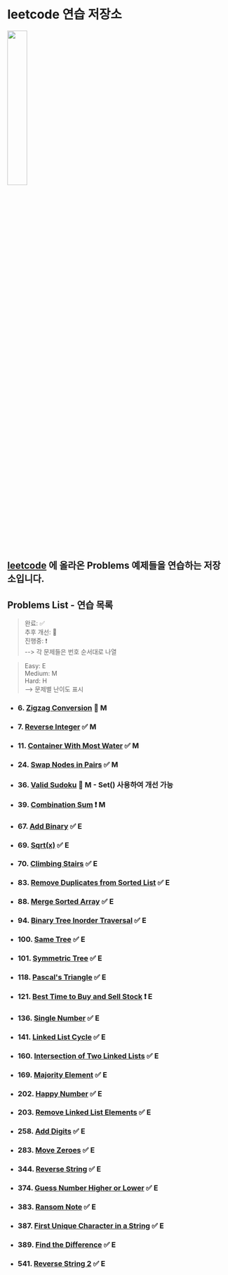 # leetcode 연습 저장소

<img src="https://user-images.githubusercontent.com/99525990/157272133-38648eef-5a8e-4431-b0df-a78e16c07a28.png" width=30% />

## <a href="https://leetcode.com/problemset/all/" target="_blank" rel="noopener">leetcode</a> 에 올라온 Problems 예제들을 연습하는 저장소입니다.

## Problems List - 연습 목록

> 완료: ✅<br>
> 추후 개선: 🔆<br>
> 진행중: ❗️<br>
> --> 각 문제들은 번호 순서대로 나열

> Easy: E<br>
> Medium: M<br>
> Hard: H<br>
> --> 문제별 난이도 표시

- ### 6. <a href="https://leetcode.com/problems/zigzag-conversion/" target="_blank" rel="noopener">Zigzag Conversion</a> 🔆 M
- ### 7. <a href="https://leetcode.com/problems/reverse-integer/" target="_blank" rel="noopener">Reverse Integer</a> ✅ M
- ### 11. <a href="https://leetcode.com/problems/container-with-most-water/" target="_blank" rel="noopener">Container With Most Water</a> ✅ M
- ### 24. <a href="https://leetcode.com/problems/swap-nodes-in-pairs/" target="_blank" rel="noopener">Swap Nodes in Pairs</a> ✅ M
- ### 36. <a href="https://leetcode.com/problems/valid-sudoku/" target="_blank" rel="noopener">Valid Sudoku</a> 🔆 M - Set() 사용하여 개선 가능
- ### 39. <a href="https://leetcode.com/problems/combination-sum/" target="_blank" rel="noopener">Combination Sum</a> ❗️ M
- ### 67. <a href="https://leetcode.com/problems/add-binary/" target="_blank" rel="noopener">Add Binary</a> ✅ E
- ### 69. <a href="https://leetcode.com/problems/sqrtx/" target="_blank" rel="noopener">Sqrt(x)</a> ✅ E
- ### 70. <a href="https://leetcode.com/problems/climbing-stairs/" target="_blank" rel="noopener">Climbing Stairs</a> ✅ E
- ### 83. <a href="https://leetcode.com/problems/remove-duplicates-from-sorted-list/" target="_blank" rel="noopener">Remove Duplicates from Sorted List</a> ✅ E
- ### 88. <a href="https://leetcode.com/problems/merge-sorted-array/" target="_blank" rel="noopener">Merge Sorted Array</a> ✅ E
- ### 94. <a href="https://leetcode.com/problems/binary-tree-inorder-traversal/" target="_blank" rel="noopener">Binary Tree Inorder Traversal</a> ✅ E
- ### 100. <a href="https://leetcode.com/problems/same-tree/" target="_blank" rel="noopener">Same Tree</a> ✅ E
- ### 101. <a href="https://leetcode.com/problems/symmetric-tree/" target="_blank" rel="noopener">Symmetric Tree</a> ✅ E
- ### 118. <a href="https://leetcode.com/problems/pascals-triangle/" target="_blank" rel="noopener">Pascal's Triangle</a> ✅ E
- ### 121. <a href="https://leetcode.com/problems/best-time-to-buy-and-sell-stock/" target="_blank" rel="noopener">Best Time to Buy and Sell Stock</a> ❗️ E
- ### 136. <a href="https://leetcode.com/problems/single-number/" target="_blank" rel="noopener">Single Number</a> ✅ E
- ### 141. <a href="https://leetcode.com/problems/linked-list-cycle/" target="_blank" rel="noopener">Linked List Cycle</a> ✅ E
- ### 160. <a href="https://leetcode.com/problems/intersection-of-two-linked-lists/" target="_blank" rel="noopener">Intersection of Two Linked Lists</a> ✅ E
- ### 169. <a href="https://leetcode.com/problems/majority-element/" target="_blank" rel="noopener">Majority Element</a> ✅ E
- ### 202. <a href="https://leetcode.com/problems/happy-number/" target="_blank" rel="noopener">Happy Number</a> ✅ E
- ### 203. <a href="https://leetcode.com/problems/remove-linked-list-elements/" target="_blank" rel="noopener">Remove Linked List Elements</a> ✅ E
- ### 258. <a href="https://leetcode.com/problems/add-digits/" target="_blank" rel="noopener">Add Digits</a> ✅ E
- ### 283. <a href="https://leetcode.com/problems/move-zeroes/" target="_blank" rel="noopener">Move Zeroes</a> ✅ E
- ### 344. <a href="https://leetcode.com/problems/reverse-string/" target="_blank" rel="noopener">Reverse String</a> ✅ E
- ### 374. <a href="https://leetcode.com/problems/guess-number-higher-or-lower/" target="_blank" rel="noopener">Guess Number Higher or Lower</a> ✅ E
- ### 383. <a href="https://leetcode.com/problems/ransom-note/" target="_blank" rel="noopener">Ransom Note</a> ✅ E
- ### 387. <a href="https://leetcode.com/problems/first-unique-character-in-a-string/" target="_blank" rel="noopener">First Unique Character in a String</a> ✅ E
- ### 389. <a href="https://leetcode.com/problems/find-the-difference/" target="_blank" rel="noopener">Find the Difference</a> ✅ E
- ### 541. <a href="https://leetcode.com/problems/reverse-string-ii/" target="_blank" rel="noopener">Reverse String 2</a> ✅ E
